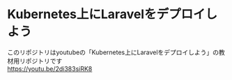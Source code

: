 # Kubernetes上にLaravelをデプロイしよう

このリポジトリはyoutubeの「Kubernetes上にLaravelをデプロイしよう」の教材用リポジトリです  
https://youtu.be/2di383siRK8
